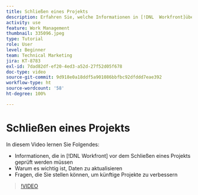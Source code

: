 ```yaml
---
title: Schließen eines Projekts
description: Erfahren Sie, welche Informationen in [!DNL  Workfront]überprüft werden müssen und warum es wichtig ist, Daten in einem Projekt zu aktualisieren, bevor Sie es schließen.
activity: use
feature: Work Management
thumbnail: 335096.jpeg
type: Tutorial
role: User
level: Beginner
team: Technical Marketing
jira: KT-8783
exl-id: 7dad82df-ef20-4ed3-a52d-27f52d05f678
doc-type: video
source-git-commit: 9d918e0a18ddf5a901086bbfbc92dfddd7eae392
workflow-type: ht
source-wordcount: '58'
ht-degree: 100%

---
```


# Schließen eines Projekts

In diesem Video lernen Sie Folgendes:

* Informationen, die in [!DNL Workfront] vor dem Schließen eines Projekts geprüft werden müssen
* Warum es wichtig ist, Daten zu aktualisieren
* Fragen, die Sie stellen können, um künftige Projekte zu verbessern

>[!VIDEO](https://video.tv.adobe.com/v/335096/?quality=12&learn=on)

<!---
This video is confusing. We have heard multiple complaints that it doesn't show how to actually change the project to Complete. "Change the project status to complete" covers the same material in more depth and clarity, so we've removed this tutorial from the TOC and redirected it's URL to point to "Change the project status to complete".
--->
